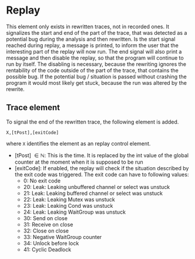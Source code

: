 # Replay

This element only exists in rewritten traces, not in recorded ones. It signalizes
the start and end of the part of the trace, that was detected as a potential
bug during the analysis and then rewritten. Is the start signal reached during replay,
a message is printed, to inform the user that the interesting part of the replay
will now run. The end signal will also print a message and then disable the
replay, so that the program will continue to run by itself.
The disabling is necessary, because the rewriting ignores the rentability of
the code outside of the part of the trace, that contains the possible bug.
If the potential bug / situation is passed without crashing the program
it would most likely get stuck, because the run was altered by the rewrite.

## Trace element

To signal the end of the rewritten trace, the following element is added.

```
X,[tPost],[exitCode]
```

where `X` identifies the element as an replay control element.

- [tPost] $\in \mathbb N$: This is the time. It is replaced by the int value of the global counter at the moment when it is supposed to be run
- [exitCode]: If enabled, the replay will check if the situation described by the exit code was triggered. The exit code can have to following values:
  - 0: No exit code
  - 20: Leak: Leaking unbuffered channel or select was unstuck
  - 21: Leak: Leaking buffered channel or select was unstuck
  - 22: Leak: Leaking Mutex was unstuck
  - 23: Leak: Leaking Cond was unstuck
  - 24: Leak: Leaking WaitGroup was unstuck
  - 30: Send on close
  - 31: Receive on close
  - 32: Close on close
  - 33: Negative WaitGroup counter
  - 34: Unlock before lock
  - 41: Cyclic Deadlock

